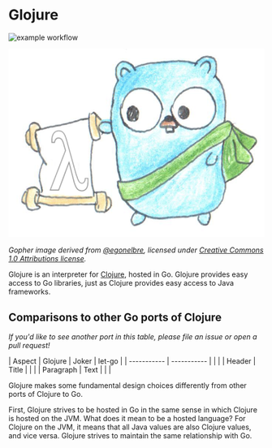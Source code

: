 # Glojure

![example workflow](https://github.com/glojurelang/glojure/actions/workflows/ci.yml/badge.svg)

<img alt="Gopher image" src="./doc/logo.png" width="512" />

*Gopher image derived from [@egonelbre](https://github.com/egonelbre/gophers), licensed under [Creative Commons 1.0 Attributions license](https://creativecommons.org/licenses/by/1.0/).*

Glojure is an interpreter for [Clojure](https://clojure.org/), hosted
in Go. Glojure provides easy access to Go libraries, just as Clojure
provides easy access to Java frameworks.

## Comparisons to other Go ports of Clojure

*If you'd like to see another port in this table, please file an issue or open a pull request!*

| Aspect      | Glojure | Joker | let-go |
| ----------- | ----------- | | |
| Header      | Title       | | |
| Paragraph   | Text        | | |

Glojure makes some fundamental design choices differently from other
ports of Clojure to Go.

First, Glojure strives to be hosted in Go in the same sense in which
Clojure is hosted on the JVM. What does it mean to be a hosted
language? For Clojure on the JVM, it means that all Java values are
also Clojure values, and vice versa. Glojure strives to maintain the
same relationship with Go.
